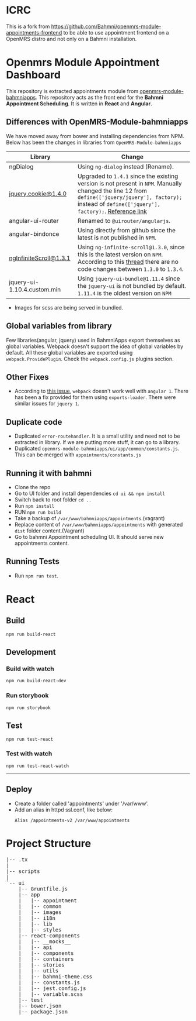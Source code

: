 # ICRC

This is a fork from https://github.com/Bahmni/openmrs-module-appointments-frontend to be able to use appointment frontend on a OpenMRS distro and not only on a Bahmni installation.

Openmrs Module Appointment Dashboard
=
This repository is extracted appointments module from [openmrs-module-bahmniapps](https://github.com/bahmni/openmrs-module-bahmniapps).
This repository acts as the front end for the **Bahmni Appointment Scheduling**. It is written in **React** and **Angular**.
## Differences with OpenMRS-Module-bahmniapps
We have moved away from bower and installing dependencies from NPM.
Below has been the changes in libraries from `OpenMRS-Module-bahmniapps`

| Library | Change |
| ------  | ------------------- |
| ngDialog| Using `ng-dialog` instead (Rename). |
| jquery.cookie@1.4.0 | Upgraded to `1.4.1` since the existing version is not present in `NPM`. Manually changed the line 12 from `define(['jquery/jquery'], factory);` instead of `define(['jquery'], factory);`. [Reference link](https://github.com/facebook/create-react-app/issues/679#issuecomment-247928334)|
| angular-ui-router | Renamed to `@uirouter/angularjs`. |
| angular-bindonce | Using directly from github since the latest is not published in `NPM`. |
| ngInfiniteScroll@1.3.1 | Using `ng-infinite-scroll@1.3.0`, since this is the latest version on `NPM`. According to this [thread](https://github.com/sroze/ngInfiniteScroll) there are no code changes between `1.3.0` to `1.3.4`. |
| jquery-ui-1.10.4.custom.min | Using `jquery-ui-bundle@1.11.4` since the `jquery-ui` is not bundled by default. `1.11.4` is the oldest version on `NPM`  |

* Images for scss are being served in bundled.

## Global variables from library
Few libraries(angular, jquery) used in BahmniApps export themselves as global variables. Webpack doesn't support the idea of global variables by default. All these global variables are exported using `webpack.ProvidePlugin`. Check the `webpack.config.js` plugins section.

## Other Fixes
* According to [this issue](https://github.com/webpack/webpack/issues/2049), `webpack` doesn't work well with `angular 1`. There has been a fix provided for them using `exports-loader`. There were similar issues for `jquery 1`.

## Duplicate code
* Duplicated `error-routehandler`. It is a small utility and need not to be extracted in library. If we are putting more stuff, it can go to a library.
* Duplicated `openmrs-module-bahmniapps/ui/app/common/constants.js`. This can be merged with `appointments/constants.js`

## Running it with bahmni
* Clone the repo
* Go to UI folder and install dependencies `cd ui && npm install`
* Switch back to root folder `cd ..`
* Run `npm install`
* RUN `npm run build`
* Take a backup of `/var/www/bahmniapps/appointments`.(vagrant)
* Replace content of `/var/www/bahmniapps/appointments` with generated `dist` folder content.(Vagrant)
* Go to bahmni Appointment scheduling UI. It should serve new appointments content.  

## Running Tests
* Run `npm run test`.

# **React**

## Build

```
npm run build-react
```

## Development

### Build with watch

```
npm run build-react-dev
```

### Run storybook

```
npm run storybook
```

## Test

```
npm run test-react
```

### Test with watch

```
npm run test-react-watch
```

***


## Deploy
* Create a folder called 'appointments' under '/var/www'.
* Add an alias in httpd ssl.conf, like below:
  ```
  Alias /appointments-v2 /var/www/appointments
  ```

# Project Structure

<pre>
|-- .tx
|   
|-- scripts
|	
`-- ui
    |-- Gruntfile.js
    |-- app
    |	|-- appointment
    |   |-- common
    |   |-- images
    |   |-- i18n
    |   |-- lib
    |   |-- styles
    |-- react-components
    |	|-- __mocks__
    |	|-- api
    |	|-- components
    |	|-- containers
    |	|-- stories
    |	|-- utils
    |	|-- bahmni-theme.css
    |	|-- constants.js
    |	|-- jest.config.js
    |	|-- variable.scss
    |-- test
    |-- bower.json
    |-- package.json
</pre>